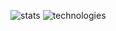 [//]: # (<img alt="adventurer" src="https://nhannht.vercel.app/api/adventurer">)
<img alt="stats" src="https://nhannht.vercel.app/api/iamnhannht">
<img alt="technologies" src="https://nhannht.vercel.app/api/technologies">